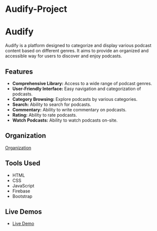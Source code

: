 # Audify-Project

# Audify

Audify is a platform designed to categorize and display various podcast content based on different genres. It aims to provide an organized and accessible way for users to discover and enjoy podcasts.

## Features

- **Comprehensive Library:** Access to a wide range of podcast genres.
- **User-Friendly Interface:** Easy navigation and categorization of podcasts.
- **Category Browsing:** Explore podcasts by various categories.
- **Search:** Ability to search for podcasts.
- **Commentary:** Ability to write commentary on podcasts.
- **Rating:** Ability to rate podcasts.
- **Watch Podcasts:** Ability to watch podcasts on-site.

## Organization 

 [Organization](https://github.com/AbedAlmajed/Audify-Project)

## Tools Used

- HTML
- CSS
- JavaScript
- Firebase
- Bootstrap

## Live Demos

- [Live Demo](https://muhammad-shurrab.github.io/Audify-Project/)

